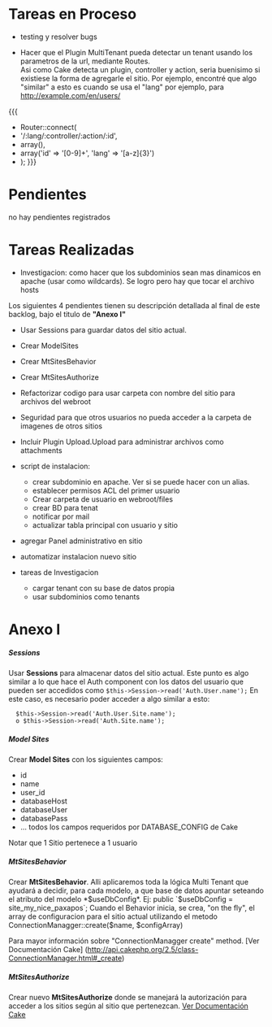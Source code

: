 # Tareas en Proceso


- testing y resolver bugs


- Hacer que el Plugin MultiTenant pueda detectar un tenant usando los parametros de la url, mediante Routes.  
Asi como Cake detecta un plugin, controller y action, seria buenisimo si existiese la forma de agregarle el sitio. Por ejemplo, encontré que algo "similar" a esto es cuando se usa el "lang"
por ejemplo, para http://example.com/en/users/

 {{{
 * Router::connect(
 *   '/:lang/:controller/:action/:id',
 *   array(),
 *   array('id' => '[0-9]+', 'lang' => '[a-z]{3}')
 * );
 }}}




 
# Pendientes

no hay pendientes registrados


 
  
# Tareas Realizadas

- Investigacion: como hacer que los subdominios sean mas dinamicos en apache (usar como wildcards). Se logro pero hay que tocar el archivo hosts

Los siguientes 4 pendientes tienen su descripción detallada al final de este backlog, bajo el titulo de **"Anexo I"**
- Usar Sessions para guardar datos del sitio actual.
- Crear ModelSites
- Crear MtSitesBehavior
- Crear MtSitesAuthorize
 

- Refactorizar codigo para usar carpeta con nombre del sitio para archivos del webroot
- Seguridad para que otros usuarios no pueda acceder a la carpeta de imagenes de otros sitios
- Incluir Plugin Upload.Upload para administrar archivos como attachments
- script de instalacion:
  - crear subdominio en apache. Ver si se puede hacer con un alias.
  - establecer permisos ACL del primer usuario
  - Crear carpeta de usuario en webroot/files
  - crear BD para tenat
  - notificar por mail
  - actualizar tabla principal con usuario y sitio

- agregar Panel administrativo en sitio
- automatizar instalacion nuevo sitio


- tareas de Investigacion
  - cargar tenant con su base de datos propia
  - usar subdominios como tenants


# Anexo I

##### Sessions
Usar **Sessions** para almacenar datos del sitio actual. Este punto es algo similar a lo que hace el Auth component con los datos del usuario que pueden ser accedidos como `$this->Session->read('Auth.User.name');`
En este caso, es necesario poder acceder a algo similar a esto:  
```
  $this->Session->read('Auth.User.Site.name');
  o $this->Session->read('Auth.Site.name');
```

##### Model Sites
Crear **Model Sites** con los siguientes campos:
- id
- name
- user_id
- databaseHost
- databaseUser
- databasePass
-  ...  todos los campos requeridos por DATABASE_CONFIG de Cake
  
Notar que 1 Sitio pertenece a 1 usuario


##### MtSitesBehavior
Crear **MtSitesBehavior**. Alli aplicaremos toda la lógica Multi Tenant que ayudará a decidir, para cada modelo, a que base de datos apuntar seteando el atributo del modelo *$useDbConfig*. 
Ej: public `$useDbConfig = site_my_nice_paxapos`;
Cuando el Behavior inicia, se crea, "on the fly", el array de configuracion para el sitio actual utilizando el    metodo  ConnectionManagger::create($name, $configArray)

Para mayor información sobre "ConnectionManagger create" method. 
[Ver Documentación Cake] (http://api.cakephp.org/2.5/class-ConnectionManager.html#_create)

##### MtSitesAuthorize
Crear nuevo **MtSitesAuthorize** donde se manejará la autorización para acceder a los sitios según al sitio que pertenezcan.
[Ver Documentación Cake](http://book.cakephp.org/2.0/en/core-libraries/components/authentication.html#creating-custom-authorize-objects)
	
	
